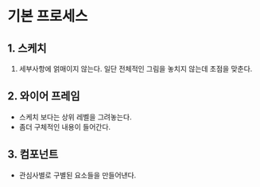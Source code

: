 # 기본 프로세스

## 1. 스케치

1. 세부사항에 얽매이지 않는다. 일단 전체적인 그림을 놓치지 않는데 초점을 맞춘다.

## 2. 와이어 프레임

- 스케치 보다는 상위 레벨을 그려놓는다.
- 좀더 구체적인 내용이 들어간다.

## 3. 컴포넌트

- 관심사별로 구별된 요소들을 만들어낸다.

